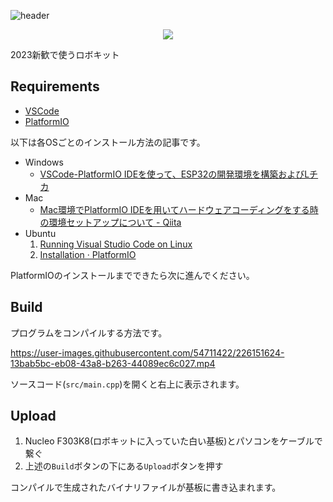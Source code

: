 ![header](https://capsule-render.vercel.app/api?type=waving&color=0:2CD8D5,48:6B8DD6,100:8E37D7&height=300&section=header&text=Robokit&fontSize=120&fontColor=FFFFFF&animation=fedeIn&fontAlignY=38&desc=2023&descAlignY=61&descAlign=72&descSize=24)
<p align='center'>
  <a href="https://github.com/rogy-AquaLab/2023_robokit/archive/refs/heads/main.zip">
    <img src="https://img.shields.io/badge/Download!%20-%23528DD9.svg?&style=for-the-badge&&logoColor=white"/>
  </a>
</p>

2023新歓で使うロボキット

## Requirements

- [VSCode](https://code.visualstudio.com/)
- [PlatformIO](https://platformio.org/)

以下は各OSごとのインストール方法の記事です。

- Windows
    - [VSCode-PlatformIO IDEを使って、ESP32の開発環境を構築およびLチカ](https://zenn.dev/kotaproj/articles/esp32_vscode_pio)
- Mac
    - [Mac環境でPlatformIO IDEを用いてハードウェアコーディングをする時の環境セットアップについて - Qiita](https://qiita.com/sss463/items/e9f6173f13532960d6c5)
- Ubuntu
    1. [Running Visual Studio Code on Linux](https://code.visualstudio.com/docs/setup/linux)
    2. [Installation · PlatformIO](https://platformio.org/install/ide?install=vscode)

PlatformIOのインストールまでできたら次に進んでください。

## Build

プログラムをコンパイルする方法です。

https://user-images.githubusercontent.com/54711422/226151624-13bab5bc-eb08-43a8-b263-44089ec6c027.mp4

ソースコード(`src/main.cpp`)を開くと右上に表示されます。

## Upload

1. Nucleo F303K8(ロボキットに入っていた白い基板)とパソコンをケーブルで繋ぐ
2. 上述の`Build`ボタンの下にある`Upload`ボタンを押す

コンパイルで生成されたバイナリファイルが基板に書き込まれます。
